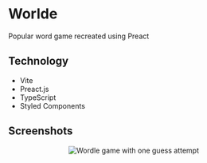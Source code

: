 # Worlde

Popular word game recreated using Preact

## Technology
- Vite
- Preact.js
- TypeScript
- Styled Components

## Screenshots
<p align="middle">
  <img src="https://github.com/bartosztrusinski/wordle/assets/33166095/bd0672f9-b11e-4f95-b455-dd38b6cc698b" alt="Wordle game with one guess attempt">
</p>
